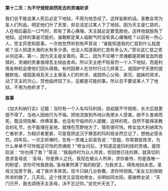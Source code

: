 **第十二天：为不守规矩突然死去的灵魂祈求**

我们总不能说某人死后必定下地狱，不用为他念经了。这样妄断的话。圣教会常为圣人们列品，明定他们升了天堂，却总没定过某人下了地狱。因为天主是仁慈的，人在咽后最后一口气时，若有了真心痛悔，天主就必定要宽赦他，这样他就脱免了地狱。这样的事是可能的，谁敢断定某人临断气时没有真心痛悔呢？以前有一热心人，受主异恩知密事。一次他忽然听到有声音说：“谁能知道我的仁慈到什么程度呢？没人知道大海的水有多少滴，也没人知道我的仁慈有多么大。”至论这仁慈之恩从何迩来，第一，因为天主是全善的。第二，因为不论哪个灵魂都是耶稣宝血所救赎的，灵魂的贵重值得吾主倾血舍命。所以天主绝不轻易罚一个人下地狱，而是利用各种机会使他们回头得救。有时因罪人在世时行过几样善工，或因护守天使的提醒默佑，或因圣母及天上主保圣人们的祈求，或因热心父母、弟兄、姐妹的哭求，动了天主的次心，赏他临终回了头，这都是可能的事。所以总不要说某人下了地狱，不用为他祈求了。

**故事**

《加大利纳行实》记载：当时有一个人名叫玛利娅，自幼就不守规矩，长大后就更提不得了。当地人因他行为不端，把他流放到外地以免使乡人受害。她不久害病而死，既没领告解、终傅圣事，也没有守临终的人提醒，这样的死，自然不能得圣教会的礼节，也不能埋在圣地，就埋在荒野地方了，情形很可怜。修女加大利纳常为亡者祈求，为相识者更甚，可是竟把这沉于罪恶的玛利娅全然忘记了，想她必受永罚。四年后，一次正祈祷时，忽有一灵魂上前哀告说：“吾姐，你常救拔炼灵，为什么单单不可怜我这可怜的灵魂呢？”修女问后，才知道这是玛利娅的灵魂，就惊叹说：“你也得了救？”答说：“我临终时为众人所弃，但回想已往的罪，就真切的恳求圣母说：‘圣母，你是罪人之托，我现在被众人所弃，求你垂怜，你是我唯一的盼望，求你可怜我救我。’圣母果然满了我的盼望，为我求主，得免地狱永苦。圣母又加恩于我，减了我许多炼苦。现今只缺几台弥撒，求你怜悯我。”圣女立刻按她所求的做了。几天后，这个炼灵又显现给修女，光明如同太阳，感谢修女说：“天门已开，我去颂扬天主圣母，决不忘记你。”说完升天去了。